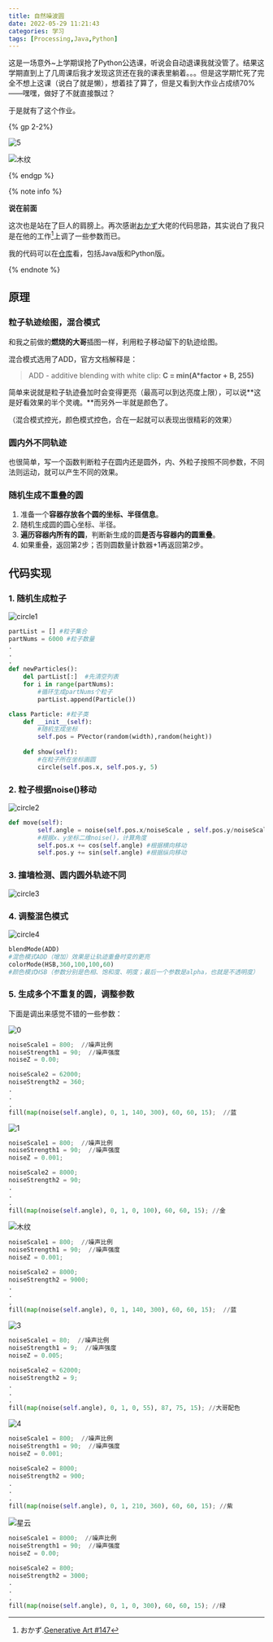 ```yaml
---
title: 自然噪波圆
date: 2022-05-29 11:21:43
categories: 学习
tags: [Processing,Java,Python]
---
```


这是一场意外~上学期误抢了Python公选课，听说会自动退课我就没管了。结果这学期直到上了几周课后我才发现这货还在我的课表里躺着。。。但是这学期忙死了完全不想上这课（说白了就是懒），想着挂了算了，但是又看到大作业占成绩70%——嘿嘿，做好了不就直接飘过？

于是就有了这个作业。

{% gp 2-2%}

![5](https://tazdingo-images.oss-cn-hongkong.aliyuncs.com/img/202401270030319.png)

![木纹](https://tazdingo-images.oss-cn-hongkong.aliyuncs.com/img/202401270030453.png)

{% endgp %}

<!--more-->

{% note info %}

**说在前面**

这次也是站在了巨人的肩膀上。再次感谢[おかず](https://note.com/outburst)大佬的代码思路，其实说白了我只是在他的工作[^1]上调了一些参数而已。

我的代码可以在[仓库](https://github.com/Taz-dingo/GenerativeArt01)看，包括Java版和Python版。

{% endnote %}

## 原理

### 粒子轨迹绘图，混合模式

和我之前做的**燃烧的大哥**插图一样，利用粒子移动留下的轨迹绘图。

混合模式选用了ADD，官方文档解释是：

> ADD - additive blending with white clip: **C = min(A\*factor + B, 255)**

简单来说就是粒子轨迹叠加时会变得更亮（最高可以到达亮度上限），可以说**这是好看效果的半个灵魂。**而另外一半就是颜色了。

（混合模式控光，颜色模式控色，合在一起就可以表现出很精彩的效果）

### 圆内外不同轨迹

也很简单，写一个函数判断粒子在圆内还是圆外，内、外粒子按照不同参数，不同法则运动，就可以产生不同的效果。

### 随机生成不重叠的圆

1. 准备一个**容器存放各个圆的坐标、半径信息**。
2. 随机生成圆的圆心坐标、半径。
3. **遍历容器内所有的圆**，判断新生成的圆**是否与容器内的圆重叠**。
4. 如果重叠，返回第2步；否则圆数量计数器+1再返回第2步。

## 代码实现

### 1. 随机生成粒子

![circle1](https://tazdingo-images.oss-cn-hongkong.aliyuncs.com/img/202401270030181.png)

```python
partList = [] #粒子集合
partNums = 6000 #粒子数量
.
.
.
def newParticles():
    del partList[:]  #先清空列表
    for i in range(partNums):  
        #循环生成partNums个粒子
        partList.append(Particle())
```


```python
class Particle: #粒子类
    def __init__(self):
    	#随机生成坐标
        self.pos = PVector(random(width),random(height))  
        
    def show(self):
        #在粒子所在坐标画圆
        circle(self.pos.x, self.pos.y, 5)  
```

### 2. 粒子根据noise()移动

![circle2](https://tazdingo-images.oss-cn-hongkong.aliyuncs.com/img/202401270030481.png)

```python
def move(self):
        self.angle = noise(self.pos.x/noiseScale , self.pos.y/noiseScale ) * noiseStrength  
        #根据x、y坐标二维noise()，计算角度
        self.pos.x += cos(self.angle) #根据横向移动
        self.pos.y += sin(self.angle) #根据纵向移动
```

### 3. 撞墙检测、圆内圆外轨迹不同

![circle3](https://tazdingo-images.oss-cn-hongkong.aliyuncs.com/img/202401270031226.png)

###  4. 调整混色模式

![circle4](https://tazdingo-images.oss-cn-hongkong.aliyuncs.com/img/202401270031015.png)

```python
blendMode(ADD) 
#混色模式ADD（增加）效果是让轨迹重叠时变的更亮
colorMode(HSB,360,100,100,60) 
#颜色模式HSB（参数分别是色相、饱和度、明度；最后一个参数是alpha，也就是不透明度）
```

### 5. 生成多个不重复的圆，调整参数

下面是调出来感觉不错的一些参数：

![0](https://tazdingo-images.oss-cn-hongkong.aliyuncs.com/img/202401270031690.png)

```python
noiseScale1 = 800;  //噪声比例
noiseStrength1 = 90;  //噪声强度
noiseZ = 0.00;

noiseScale2 = 62000;  
noiseStrength2 = 360;  
.
.
.
fill(map(noise(self.angle), 0, 1, 140, 300), 60, 60, 15);  //蓝
```

![1](https://tazdingo-images.oss-cn-hongkong.aliyuncs.com/img/202401270031667.png)

```python
noiseScale1 = 800;  //噪声比例    
noiseStrength1 = 90;  //噪声强度
noiseZ = 0.001;

noiseScale2 = 8000;  
noiseStrength2 = 90;  
.
.
.
fill(map(noise(self.angle), 0, 1, 0, 100), 60, 60, 15); //金
```

![木纹](https://tazdingo-images.oss-cn-hongkong.aliyuncs.com/img/202401270031936.png)

```python
noiseScale1 = 800;  //噪声比例    
noiseStrength1 = 90;  //噪声强度
noiseZ = 0.001;

noiseScale2 = 8000;  
noiseStrength2 = 9000;  
.
.
.
fill(map(noise(self.angle), 0, 1, 140, 300), 60, 60, 15);  //蓝
```

![3](https://tazdingo-images.oss-cn-hongkong.aliyuncs.com/img/202401270031453.png)

```python
noiseScale1 = 80;  //噪声比例   
noiseStrength1 = 9;  //噪声强度
noiseZ = 0.005;

noiseScale2 = 62000;  
noiseStrength2 = 9;  
.
.
.
fill(map(noise(self.angle), 0, 1, 0, 55), 87, 75, 15); //大哥配色
```

![4](https://tazdingo-images.oss-cn-hongkong.aliyuncs.com/img/202401270031350.png)

```python
noiseScale1 = 800;  //噪声比例   
noiseStrength1 = 90;  //噪声强度
noiseZ = 0.001;

noiseScale2 = 8000;  
noiseStrength2 = 900;  
.
.
.
fill(map(noise(self.angle), 0, 1, 210, 360), 60, 60, 15); //紫
```

![星云](https://tazdingo-images.oss-cn-hongkong.aliyuncs.com/img/202401270032431.png)

```python
noiseScale1 = 8000;  //噪声比例   
noiseStrength1 = 90;  //噪声强度
noiseZ = 0.00;

noiseScale2 = 800;  
noiseStrength2 = 3000;  
.
.
.
fill(map(noise(self.angle), 0, 1, 0, 300), 60, 60, 15); //绿
```



[^1]:おかず.[Generative Art #147](https://note.com/outburst/n/n0722395b8977)


